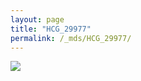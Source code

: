 ```yaml
---
layout: page
title: "HCG_29977"
permalink: /_mds/HCG_29977/
---
```


![](../../algns0/N147_5HSAA048134_aln_report.png?raw=true)